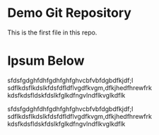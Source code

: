 # Demo Git Repository

This is the first file in this repo.

# Ipsum Below


sfdsfgdghfdhfgdhfghfghvcbfvbfdgbdfkjdf;l
sdflkdsflkdslkfdsfdfldflvgdfkvgm,dfkjhedfhrewfrk
kdsfkdsfldskfdslkfglkdfngvlndflkvglkdflk

sfdsfgdghfdhfgdhfghfghvcbfvbfdgbdfkjdf;l
sdflkdsflkdslkfdsfdfldflvgdfkvgm,dfkjhedfhrewfrk
kdsfkdsfldskfdslkfglkdfngvlndflkvglkdflk